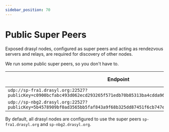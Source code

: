```yaml
---
sidebar_position: 70
---
```

# Public Super Peers

Exposed drasyl nodes, configured as super peers and acting as rendezvous servers and relays, are required for discovery of other nodes.

We run some public super peers, so you don't have to.

| **Endpoint**  | **Used drasyl version**  |  
|---------------|--------------------------|
| ```udp://sp-fra1.drasyl.org:22527?publicKey=c0900bcfabc493d062ecd293265f571edb70b85313ba4cdda96c9f77163ba62d&networkId=1``` | Latest&nbsp;stable&nbsp;[release](https://github.com/drasyl-overlay/drasyl/releases) | 
| ```udp://sp-nbg2.drasyl.org:22527?publicKey=5b4578909bf0ad3565bb5faf843a9f68b325dd87451f6cb747e49d82f6ce5f4c&networkId=1``` | Latest&nbsp;stable&nbsp;[release](https://github.com/drasyl-overlay/drasyl/releases) | 

By default, all drasyl nodes are configured to use the super peers `sp-fra1.drasyl.org`
and `sp-nbg2.drasyl.org`.

